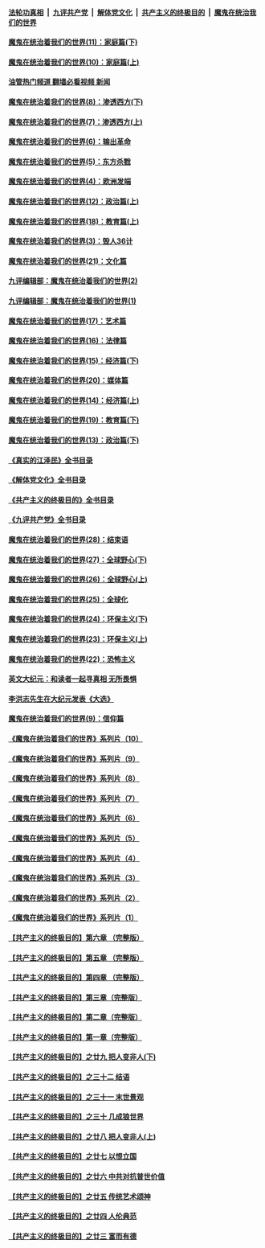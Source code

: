 ####  [法轮功真相](../../../../basic/blob/master/README.md?t=11181231) &nbsp;|&nbsp; [九评共产党](../../../../9ping.md/blob/master/README.md?t=11181231) &nbsp;|&nbsp; [解体党文化](../../../../jtdwh.md/blob/master/README.md?t=11181231)  &nbsp;|&nbsp; [共产主义的终极目的](../../../../gczydzjmd.md/blob/master/README.md?t=11181231) &nbsp;|&nbsp; [魔鬼在统治我们的世界](../../../../mgztzwmdsj.md/blob/master/README.md?t=11181231) 

#### [魔鬼在统治着我们的世界(11)：家庭篇(下)](../pages/nsc422/n10440961.md?t=11181231) 

#### [魔鬼在统治着我们的世界(10)：家庭篇(上)](../pages/nsc422/n10435448.md?t=11181231) 

#### [油管热门频道 翻墙必看视频 新闻](http://129.146.143.75:81/youtube.html?11181231)

#### [魔鬼在统治着我们的世界(8)：渗透西方(下)](../pages/nsc422/n10429603.md?t=11181231) 

#### [魔鬼在统治着我们的世界(7)：渗透西方(上)](../pages/nsc422/n10426013.md?t=11181231) 

#### [魔鬼在统治着我们的世界(6)：输出革命](../pages/nsc422/n10421536.md?t=11181231) 

#### [魔鬼在统治着我们的世界(5)：东方杀戮](../pages/nsc422/n10417707.md?t=11181231) 

#### [魔鬼在统治着我们的世界(4)：欧洲发端](../pages/nsc422/n10414890.md?t=11181231) 

#### [魔鬼在统治着我们的世界(12)：政治篇(上)](../pages/nsc422/n10444576.md?t=11181231) 

#### [魔鬼在统治着我们的世界(18)：教育篇(上)](../pages/nsc422/n10526970.md?t=11181231) 

#### [魔鬼在统治着我们的世界(3)：毁人36计](../pages/nsc422/n10411583.md?t=11181231) 

#### [魔鬼在统治着我们的世界(21)：文化篇](../pages/nsc422/n10597706.md?t=11181231) 

#### [九评编辑部：魔鬼在统治着我们的世界(2)](../pages/nsc422/n10410036.md?t=11181231) 

#### [九评编辑部：魔鬼在统治着我们的世界(1)](../pages/nsc422/n10406825.md?t=11181231) 

#### [魔鬼在统治着我们的世界(17)：艺术篇](../pages/nsc422/n10499093.md?t=11181231) 

#### [魔鬼在统治着我们的世界(16)：法律篇](../pages/nsc422/n10485969.md?t=11181231) 

#### [魔鬼在统治着我们的世界(15)：经济篇(下)](../pages/nsc422/n10469975.md?t=11181231) 

#### [魔鬼在统治着我们的世界(20)：媒体篇](../pages/nsc422/n10586579.md?t=11181231) 

#### [魔鬼在统治着我们的世界(14)：经济篇(上)](../pages/nsc422/n10457370.md?t=11181231) 

#### [魔鬼在统治着我们的世界(19)：教育篇(下)](../pages/nsc422/n10564808.md?t=11181231) 

#### [魔鬼在统治着我们的世界(13)：政治篇(下)](../pages/nsc422/n10448270.md?t=11181231) 

#### [《真实的江泽民》全书目录](../pages/nsc422/n13721399.md?t=11181231) 

#### [《解体党文化》全书目录](../pages/nsc422/n13721157.md?t=11181231) 

#### [《共产主义的终极目的》全书目录](../pages/nsc422/n13721048.md?t=11181231) 

#### [《九评共产党》全书目录](../pages/nsc422/n13708085.md?t=11181231) 

#### [魔鬼在统治着我们的世界(28)：结束语](../pages/nsc422/n10936246.md?t=11181231) 

#### [魔鬼在统治着我们的世界(27)：全球野心(下)](../pages/nsc422/n10928319.md?t=11181231) 

#### [魔鬼在统治着我们的世界(26)：全球野心(上)](../pages/nsc422/n10900318.md?t=11181231) 

#### [魔鬼在统治着我们的世界(25)：全球化](../pages/nsc422/n10788205.md?t=11181231) 

#### [魔鬼在统治着我们的世界(24)：环保主义(下)](../pages/nsc422/n10695307.md?t=11181231) 

#### [魔鬼在统治着我们的世界(23)：环保主义(上)](../pages/nsc422/n10688613.md?t=11181231) 

#### [魔鬼在统治着我们的世界(22)：恐怖主义](../pages/nsc422/n10614727.md?t=11181231) 

#### [英文大纪元：和读者一起寻真相 无所畏惧](../pages/nsc422/n12542027.md?t=11181231) 

#### [李洪志先生在大纪元发表《大选》](../pages/nsc422/n12534746.md?t=11181231) 

#### [魔鬼在统治着我们的世界(9)：信仰篇](../pages/nsc422/n10432159.md?t=11181231) 

#### [《魔鬼在统治着我们的世界》系列片（10）](../pages/nsc422/n12292670.md?t=11181231) 

#### [《魔鬼在统治着我们的世界》系列片（9）](../pages/nsc422/n12290859.md?t=11181231) 

#### [《魔鬼在统治着我们的世界》系列片（8）](../pages/nsc422/n12287445.md?t=11181231) 

#### [《魔鬼在统治着我们的世界》系列片（7）](../pages/nsc422/n12283425.md?t=11181231) 

#### [《魔鬼在统治着我们的世界》系列片（6）](../pages/nsc422/n12282314.md?t=11181231) 

#### [《魔鬼在统治着我们的世界》系列片（5）](../pages/nsc422/n12281419.md?t=11181231) 

#### [《魔鬼在统治着我们的世界》系列片（4）](../pages/nsc422/n12274024.md?t=11181231) 

#### [《魔鬼在统治着我们的世界》系列片（3）](../pages/nsc422/n12271322.md?t=11181231) 

#### [《魔鬼在统治着我们的世界》系列片（2）](../pages/nsc422/n12269049.md?t=11181231) 

#### [《魔鬼在统治着我们的世界》系列片（1）](../pages/nsc422/n12267575.md?t=11181231) 

#### [【共产主义的终极目的】第六章 （完整版）](../pages/nsc422/n11428913.md?t=11181231) 

#### [【共产主义的终极目的】第五章 （完整版）](../pages/nsc422/n11428912.md?t=11181231) 

#### [【共产主义的终极目的】第四章 （完整版）](../pages/nsc422/n11428907.md?t=11181231) 

#### [【共产主义的终极目的】第三章（完整版）](../pages/nsc422/n11428848.md?t=11181231) 

#### [【共产主义的终极目的】第二章（完整版）](../pages/nsc422/n11428831.md?t=11181231) 

#### [【共产主义的终极目的】第一章（完整版）](../pages/nsc422/n11417651.md?t=11181231) 

#### [【共产主义的终极目的】之廿九 把人变非人(下)](../pages/nsc422/n11344140.md?t=11181231) 

#### [【共产主义的终极目的】之三十二 结语](../pages/nsc422/n11360535.md?t=11181231) 

#### [【共产主义的终极目的】之三十一 末世景观](../pages/nsc422/n11351129.md?t=11181231) 

#### [【共产主义的终极目的】之三十 几成狼世界](../pages/nsc422/n11348280.md?t=11181231) 

#### [【共产主义的终极目的】之廿八 把人变非人(上)](../pages/nsc422/n11340492.md?t=11181231) 

#### [【共产主义的终极目的】之廿七 以恨立国](../pages/nsc422/n11336944.md?t=11181231) 

#### [【共产主义的终极目的】之廿六 中共对抗普世价值](../pages/nsc422/n11324785.md?t=11181231) 

#### [【共产主义的终极目的】之廿五 传统艺术颂神](../pages/nsc422/n11296396.md?t=11181231) 

#### [【共产主义的终极目的】之廿四 人伦典范](../pages/nsc422/n11296397.md?t=11181231) 

#### [【共产主义的终极目的】之廿三 富而有德](../pages/nsc422/n11283598.md?t=11181231) 

<img src='http://gfw-breaker.win/goodnews/indexes/nsc422.md' width='0px' height='0px'/>

